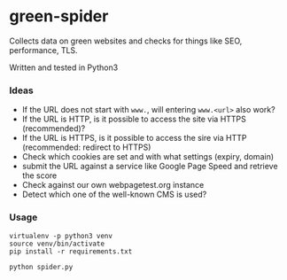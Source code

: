 # green-spider

Collects data on green websites and checks for things like SEO, performance, TLS.

Written and tested in Python3

### Ideas

- If the URL does not start with `www.`, will entering `www.<url>` also work?
- If the URL is HTTP, is it possible to access the site via HTTPS (recommended)?
- If the URL is HTTPS, is it possible to access the sire via HTTP (recommended: redirect to HTTPS)
- Check which cookies are set and with what settings (expiry, domain)
- submit the URL against a service like Google Page Speed and retrieve the score
- Check against our own webpagetest.org instance
- Detect which one of the well-known CMS is used?

### Usage

```nohighlight
virtualenv -p python3 venv
source venv/bin/activate
pip install -r requirements.txt

python spider.py
```
